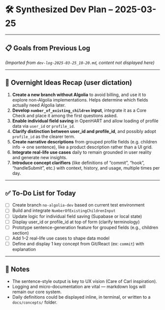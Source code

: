 # 🛠️ Synthesized Dev Plan – 2025-03-25

---

## 📋 Goals from Previous Log

_(Imported from `dev-log-2025-03-25_10-20.md`, content not displayed here)_

---

## 🌙 Overnight Ideas Recap (user dictation)

1. **Create a new branch without Algolia** to avoid billing, and use it to explore non-Algolia implementations. Helps determine which fields actually need Algolia later.
2. **Develop `number_of_existing_children` input**, integrate it as a Core Check and place it among the first questions asked.
3. **Enable individual field saving** in OpenHART and allow loading of profile data via `user_id` or `profile_id`.
4. **Clarify distinction between user_id and profile_id**, and possibly adopt `profile_id` as the clearer term.
5. **Create narrative descriptions** from grouped profile fields (e.g. children info → one sentence), like a product description rather than a UI grid.
6. **Integrate real-life use cases** daily to remain grounded in user reality and generate new insights.
7. **Introduce concept clarifiers** (like definitions of “commit”, “hook”, “handleSubmit”, etc.) with context, history, and usage, multiple times per day.

---

## ✅ To-Do List for Today

- [ ] Create branch `no-algolia-dev` based on current test environment
- [ ] Build and integrate `NumberOfExistingChildrenInput`
- [ ] Update logic for individual field saving (Supabase or local state)
- [ ] Display user_id or profile_id at top of form (clarify terminology)
- [ ] Prototype sentence-generation feature for grouped fields (e.g., children section)
- [ ] Add 1–2 real-life use cases to shape data model
- [ ] Define and display 1 key concept from Git/React (ex: `commit`) with explanation

---

## 🧠 Notes

- The sentence-style output is key to UX vision (Care of Carl inspiration).
- Logging and micro-documentation are vital — markdown logs will remain our core system.
- Daily definitions could be displayed inline, in terminal, or written to a `docs/concepts/` folder.
